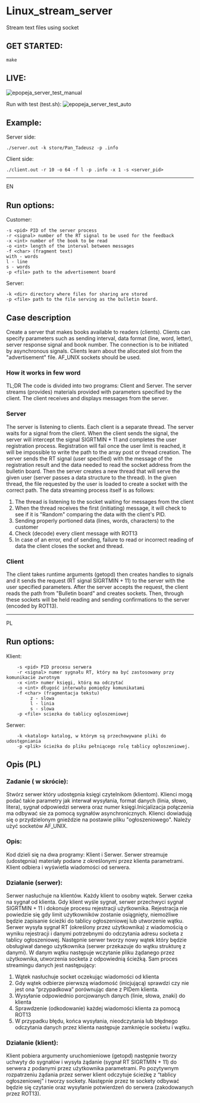 # Linux_stream_server
Stream text files using socket

## GET STARTED:

```
make

```

## LIVE:
![epopeja_server_test_manual](https://github.com/Dyzio18/Linux_stream_server/blob/master/epopeja_server_test_manual.gif?raw=true)

Run with test (test.sh): 
![epopeja_server_test_auto](https://github.com/Dyzio18/Linux_stream_server/blob/master/epopeja_server_test_auto.gif?raw=true)

## Example:

Server side:
```
./server.out -k store/Pan_Tadeusz -p .info
```
Client side:
``` 
./client.out -r 10 -o 64 -f l -p .info -x 1 -s <server_pid>
```

---
EN

## Run options:

Customer:
```
-s <pid> PID of the server process
-r <signal> number of the RT signal to be used for the feedback
-x <int> number of the book to be read
-o <int> length of the interval between messages
-f <char> (fragment text)
with - words
l - line
s - words
-p <file> path to the advertisement board
```

Server:
```
-k <dir> directory where files for sharing are stored
-p <file> path to the file serving as the bulletin board.

```

## Case description

Create a server that makes books available to readers (clients). Clients can specify parameters such as sending interval, data format (line, word, letter), server response signal and book number. The connection is to be initiated by asynchronous signals. Clients learn about the allocated slot from the "advertisement" file. AF_UNIX sockets should be used.


### How it works in few word

TL;DR
The code is divided into two programs: Client and Server.
The server streams (provides) materials provided with parameters specified by the client.
The client receives and displays messages from the server.

### Server

The server is listening to clients. Each client is a separate thread.
The server waits for a signal from the client. When the client sends the signal, the server will intercept the signal
SIGRTMIN + 11 and completes the user registration process. Registration will fail
once the user limit is reached, it will be impossible to write the path to the array
post or thread creation.
The server sends the RT signal (user specified) with the message of the registration result
and the data needed to read the socket address from the bulletin board.
Then the server creates a new thread that will serve the given user (server
passes a data structure to the thread).
In the given thread, the file requested by the user is loaded to create a socket
with the correct path. The data streaming process itself is as follows:
1. The thread is listening to the socket waiting for messages from the client
2. When the thread receives the first (initiating) message, it will check to see if it is
"Random" comparing the data with the client's PID.
3. Sending properly portioned data (lines, words, characters) to the customer
4. Check (decode) every client message with ROT13
5. In case of an error, end of sending, failure to read or incorrect reading of data
the client closes the socket and thread.

### Client

The client takes runtime arguments (getopd) then creates handles to signals and
it sends the request (RT signal SIGRTMIN + 11) to the server with the user specified
parameters. After the server accepts the request, the client reads the path from
"Bulletin board" and creates sockets. Then, through these sockets will be held
reading and sending confirmations to the server (encoded by ROT13).

---
PL

## Run options:

Klient:

```
	-s <pid> PID procesu serwera
	-r <signal> numer sygnału RT, który ma być zastosowany przy komunikacie zwrotnym
	-x <int> numer księgi, którą ma odczytać
	-o <int> długość interwału pomiędzy komunikatami
	-f <char> (fragmentacja tekstu)
		 z - slowa
		 l - linia 
		 s - slowa
	-p <file> sciezka do tablicy ogloszeniowej
```

Serwer:
```
	-k <katalog> katalog, w którym są przechowywane pliki do udostępniania
	-p <plik> ścieżka do pliku pełniącego rolę tablicy ogłoszeniowej.

```

## Opis (PL)

### Zadanie ( w skrócie): 

Stwórz serwer który udostępnia księgi czytelnikom (klientom). Klienci mogą podać takie parametry jak interwał wysyłania, format danych (linia, słowo, litera), sygnał odpowiedzi serwera oraz numer księgi.Inicjalizacja połączenia ma odbywać sie za pomocą sygnałów asynchronicznych. Klienci dowiadują się o przydzielonym gnieździe na postawie pliku "ogłoszeniowego". Należy użyć socketów AF_UNIX.


### Opis:

Kod dzieli się na dwa programy: Klient i Serwer.
Serwer streamuje (udostępnia) materiały podane z określonymi przez klienta parametrami.
Klient odbiera i wyświetla wiadomości od serwera.

### Działanie (serwer):

Serwer nasłuchuje na klientów. Każdy klient to osobny wątek. 
Serwer czeka na sygnał od klienta. Gdy klient wyśle sygnał, serwer przechwyci sygnał
SIGRTMIN + 11 i dokonuje procesu rejestracji użytkownika. Rejestracja nie powiedzie się
gdy limit użytkowników zostanie osiągnięty, niemożliwe będzie zapisanie ścieżki do tablicy
ogłoszeniowej lub utworzenie wątku.
Serwer wysyła sygnał RT (określony przez użytkownika) z wiadomością o wyniku rejestracji
i danymi potrzebnymi do odczytania adresu socketa z tablicy ogłoszeniowej.
Następnie serwer tworzy nowy wątek który będzie obsługiwał danego użytkownika (serwer
przekazuje do wątku strukturę z danymi).
W danym wątku następuje wczytanie pliku żądanego przez użytkownika, utworzenia socketa
z odpowiednią ścieżką. Sam proces streamingu danych jest następujący:
1. Wątek nasłuchuje socket oczekując wiadomości od klienta
2. Gdy wątek odbierze pierwszą wiadomość (inicjującą) sprawdzi czy nie jest ona
“przypadkowa” porównując dane z PIDem klienta.
3. Wysyłanie odpowiednio porcjowanych danych (linie, słowa, znaki) do klienta
4. Sprawdzenie (odkodowanie) każdej wiadomości klienta za pomocą ROT13
5. W przypadku błędu, końca wysyłania, nieodczytania lub błędnego odczytania danych
przez klienta następuje zamknięcie socketu i wątku.

### Działanie (klient):

Klient pobiera argumenty uruchomieniowe (getopd) następnie tworzy uchwyty do sygnałów i
wysyła żądanie (sygnał RT SIGRTMIN + 11) do serwera z podanymi przez użytkownika
parametrami. Po pozytywnym rozpatrzeniu żądania przez serwer klient odczytuje ścieżkę z
“tablicy ogłoszeniowej” i tworzy sockety. Następnie przez te sockety odbywać będzie się
czytanie oraz wysyłanie potwierdzeń do serwera (zakodowanych przez ROT13).

